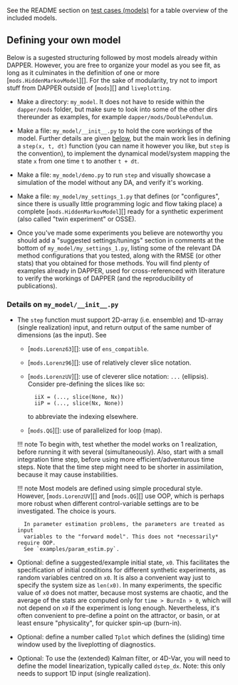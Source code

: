 See the README section on
[test cases (models)](https://github.com/nansencenter/DAPPER#Test-cases-models)
for a table overview of the included models.

## Defining your own model

Below is a sugested structuring followed by most models already within DAPPER.
However, you are free to organize your model as you see fit,
as long as it culminates in the definition of one or more [`mods.HiddenMarkovModel`][].
For the sake of modularity,
try not to import stuff from DAPPER outside of [`mods`][] and `liveplotting`.

- Make a directory: `my_model`. It does not have to reside within the `dapper/mods` folder,
  but make sure to look into some of the other dirs thereunder as examples,
  for example `dapper/mods/DoublePendulum`.

- Make a file: `my_model/__init__.py` to hold the core workings of the model.
  Further details are given [below](#details-on-my_model__init__py), but the
  main work lies in defining a `step(x, t, dt)` function
  (you can name it however you like, but `step` is the convention),
  to implement the dynamical model/system mapping the state `x`
  from one time `t` to another `t + dt`.

- Make a file: `my_model/demo.py` to run `step` and visually showcase
  a simulation of the model without any DA, and verify it's working.

- Make a file: `my_model/my_settings_1.py` that defines
    (or "configures", since there is usually little programming logic and flow taking place)
    a complete [`mods.HiddenMarkovModel`][] ready for a synthetic experiment
    (also called "twin experiment" or OSSE).
-   Once you've made some experiments you believe are noteworthy you should add a
    "suggested settings/tunings" section in comments at the bottom of
    `my_model/my_settings_1.py`, listing some of the relevant DA method
    configurations that you tested, along with the RMSE (or other stats) that
    you obtained for those methods.  You will find plenty of examples already in
    DAPPER, used for cross-referenced with literature to verify the workings of DAPPER
    (and the reproducibility of publications).


### Details on `my_model/__init__.py`

- The `step` function must support 2D-array (i.e. ensemble)
  and 1D-array (single realization) input, and return output of the same
  number of dimensions (as the input).
  See

    - [`mods.Lorenz63`][]: use of `ens_compatible`.
    - [`mods.Lorenz96`][]: use of relatively clever slice notation.
    - [`mods.LorenzUV`][]: use of cleverer slice notation: `...` (ellipsis).
      Consider pre-defining the slices like so:

            iiX = (..., slice(None, Nx))
            iiP = (..., slice(Nx, None))

        to abbreviate the indexing elsewhere.

    - [`mods.QG`][]: use of parallelized for loop (map).

    !!! note
        To begin with, test whether the model works on 1 realization,
        before running it with several (simultaneously).
        Also, start with a small integration time step,
        before using more efficient/adventurous time steps.
        Note that the time step might need to be shorter in assimilation,
        because it may cause instabilities.

    !!! note
        Most models are defined using simple procedural style.
        However, [`mods.LorenzUV`][] and [`mods.QG`][] use OOP,
        which is perhaps more robust when different
        control-variable settings are to be investigated.
        The choice is yours.

        In parameter estimation problems, the parameters are treated as input
        variables to the "forward model". This does not *necessarily* require OOP.
        See `examples/param_estim.py`.

- Optional: define a suggested/example initial state, `x0`.
  This facilitates the specification of initial conditions for different synthetic
  experiments, as random variables centred on `x0`.  It is also a
  convenient way just to specify the system size as `len(x0)`.  In many
  experiments, the specific value of `x0` does not matter, because most
  systems are chaotic, and the average of the stats are computed only for
  `time > BurnIn > 0`, which will not depend on `x0` if the experiment is
  long enough.  Nevertheless, it's often convenient to pre-define a point
  on the attractor, or basin, or at least ensure "physicality", for
  quicker spin-up (burn-in).

- Optional: define a number called `Tplot` which defines
  the (sliding) time window used by the liveplotting of diagnostics.

- Optional: To use the (extended) Kalman filter, or 4D-Var,
  you will need to define the model linearization, typically called `dstep_dx`.
  Note: this only needs to support 1D input (single realization).
